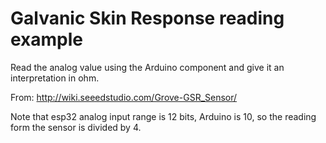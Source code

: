 # Galvanic Skin Response reading example

Read the analog value using the Arduino component and give it an
interpretation in ohm.

From: <http://wiki.seeedstudio.com/Grove-GSR_Sensor/>

Note that esp32 analog input range is 12 bits, Arduino is 10, so the reading
form the sensor is divided by 4.
